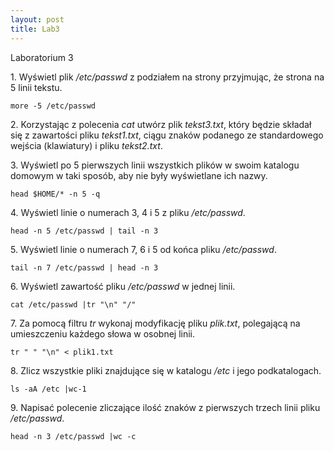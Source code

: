 ```yaml
---
layout: post
title: Lab3
---
```


Laboratorium 3

1\. Wyświetl plik */etc/passwd* z podziałem na strony przyjmując, 
że
strona na 5 linii tekstu.

    more -5 /etc/passwd

2\. Korzystając z polecenia *cat* utwórz plik *tekst3.txt*, który
będzie składał się z zawartości pliku *tekst1.txt*, ciągu znaków
podanego ze standardowego wejścia (klawiatury) i pliku 
*tekst2.txt*.


3\. Wyświetl po 5 pierwszych linii wszystkich plików w swoim 
katalogu
domowym w taki sposób, aby nie były wyświetlane ich nazwy.

    head $HOME/* -n 5 -q

4\. Wyświetl linie o numerach 3, 4 i 5 z pliku */etc/passwd*.

    head -n 5 /etc/passwd | tail -n 3

5\. Wyświetl linie o numerach 7, 6 i 5 od końca pliku 
*/etc/passwd*.

    tail -n 7 /etc/passwd | head -n 3    

6\. Wyświetl zawartość pliku */etc/passwd* w jednej linii.

    cat /etc/passwd |tr "\n" "/"

7\. Za pomocą filtru *tr* wykonaj modyfikację pliku *plik.txt*,
polegającą na umieszczeniu każdego słowa w osobnej linii.

    tr " " "\n" < plik1.txt

8\.
 Zlicz wszystkie pliki znajdujące się w katalogu */etc* i jego
podkatalogach.

    ls -aA /etc |wc-1  

9\. Napisać polecenie zliczające ilość znaków z pierwszych trzech
linii pliku */etc/passwd*.

    head -n 3 /etc/passwd |wc -c
